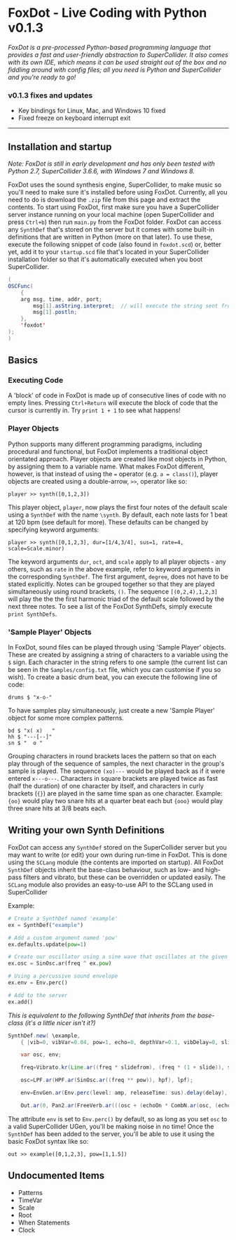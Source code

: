 FoxDot - Live Coding with Python v0.1.3
=======================================

*FoxDot is a pre-processed Python-based programming language that provides a fast and user-friendly abstraction to SuperCollider. It also comes with its own IDE, which means it can be used straight out of the box and no fiddling around with config files; all you need is Python and SuperCollider and you're ready to go!*

### v0.1.3 fixes and updates
- Key bindings for Linux, Mac, and Windows 10 fixed
- Fixed freeze on keyboard interrupt exit

---

## Installation and startup

*Note: FoxDot is still in early development and has only been tested with Python 2.7, SuperCollider 3.6.6, with Windows 7 and Windows 8.*

FoxDot uses the sound synthesis engine, SuperCollider, to make music so you'll need to make sure it's installed before using FoxDot. Currently, all you need to do is download the `.zip` file from this page and extract the contents. To start using FoxDot, first make sure you have a SuperCollider server instance running on your local machine (open SuperCollider and press `Ctrl+b`) then run `main.py` from the FoxDot folder. FoxDot can access any `SynthDef` that's stored on the server but it comes with some built-in definitions that are written in Python (more on that later). To use these, execute the following snippet of code (also found in `foxdot.scd`) or, better yet, add it to your `startup.scd` file that's located in your SuperCollider installation folder so that it's automatically executed when you boot SuperCollider.

```java
(
OSCFunc(
	{
    arg msg, time, addr, port;
		msg[1].asString.interpret;  // will execute the string sent from FoxDot
		msg[1].postln;
	},
	'foxdot'
);
)
```

## Basics

### Executing Code

A 'block' of code in FoxDot is made up of consecutive lines of code with no empty lines. Pressing `Ctrl+Return` will execute the block of code that the cursor is currently in. Try `print 1 + 1` to see what happens!

### Player Objects

Python supports many different programming paradigms, including procedural and functional, but FoxDot implements a traditional object orientated approach. Player objects are created like most objects in Python, by assigning them to a variable name. What makes FoxDot different, however, is that instead of using the `=` operator (e.g. `a = class()`), player objects are created using a double-arrow, `>>`, operator like so:

	player >> synth([0,1,2,3])

This player object, `player`, now plays the first four notes of the default scale using a `SynthDef` with the name `\synth`. By default, each note lasts for 1 beat at 120 bpm (see default for more). These defaults can be changed by specifying keyword arguments:

	player >> synth([0,1,2,3], dur=[1/4,3/4], sus=1, rate=4, scale=Scale.minor)

The keyword arguments `dur`, `oct`, and `scale` apply to all player objects - any others, such as `rate` in the above example, refer to keyword arguments in the corresponding `SynthDef`. The first argument, `degree`, does not have to be stated explicitly. Notes can be grouped together so that they are played simultaneously using round brackets, `()`. The sequence `[(0,2,4),1,2,3]` will play the the the first harmonic triad of the default scale followed by the next three notes. To see a list of the FoxDot SynthDefs, simply execute `print SynthDefs`.

### 'Sample Player' Objects

In FoxDot, sound files can be played through using 'Sample Player' objects. These are created by assigning a string of characters to a variable using the `$` sign. Each character in the string refers to one sample (the current list can be seen in the `Samples/config.txt` file, which you can customise if you so wish). To create a basic drum beat, you can execute the following line of code:

	drums $ "x-o-"

To have samples play simultaneously, just create a new 'Sample Player' object for some more complex patterns.

	bd $ "x( x)   "
	hh $ "---[--]"
	sn $ "  o "

Grouping characters in round brackets laces the pattern so that on each play through of the sequence of samples, the next character in the group's sample is played. The sequence `(xo)---` would be played back as if it were entered `x---o---`. Characters in square brackets are played twice as fast (half the duration) of one character by itself, and characters in curly brackets (`{}`) are played in the same time span as one character. Example: `{oo}` would play two snare hits at a quarter beat each but `{ooo}` would play three snare hits at 3/8 beats each.

## Writing your own Synth Definitions

FoxDot can access any `SynthDef` stored on the SuperCollider server but you may want to write (or edit) your own during run-time in FoxDot. This is done using the `SCLang` module (the contents are imported on startup). All FoxDot `SynthDef` objects inherit the base-class behaviour, such as low- and high-pass filters and vibrato, but these can be overridden or updated easily. The `SCLang` module also provides an easy-to-use API to the SCLang used in SuperCollider

Example:

```python
# Create a SynthDef named 'example'
ex = SynthDef("example")			

# Add a custom argument named 'pow'
ex.defaults.update(pow=1)			

# Create our oscillator using a sine wave that oscillates at the given frequency to power of 'pow'
ex.osc = SinOsc.ar(freq ^ ex.pow)	

# Using a percussive sound envelope
ex.env = Env.perc()					

# Add to the server
ex.add()							
```

*This is equivalent to the following SynthDef that inherits from the base-class (it's a little nicer isn't it?)*

```java
SynthDef.new( \example,
	{ |vib=0, vibVar=0.04, pow=1, echo=0, depthVar=0.1, vibDelay=0, slide=0, delay=0, sus=1, hpf=0, pan=0, scrub=0, verb=0.25, amp=1, freq=0, buf=0, echoOn=0, room=0.5, rate=0, depth=0.02, grain=0, lpf=20000, slidefrom=1|

	var osc, env;

	freq=Vibrato.kr(Line.ar((freq * slidefrom), (freq * (1 + slide)), sus), delay: vibDelay, depthVariation: depthVar, rate: vib, rateVariation: vibVar, depth: depth);

	osc=LPF.ar(HPF.ar(SinOsc.ar((freq ** pow)), hpf), lpf);

	env=EnvGen.ar(Env.perc(level: amp, releaseTime: sus).delay(delay), doneAction: 2);

	Out.ar(0, Pan2.ar(FreeVerb.ar(((osc + (echoOn * CombN.ar(osc, (echo * 0.1), (echo * 0.1), ((echo * 0.5) * sus), 1))) * env), verb, room), pan))}).add;
```

The attribute `env` is set to `Env.perc()` by default, so as long as you set `osc` to a valid SuperCollider UGen, you'll be making noise in no time! Once the `SynthDef` has been added to the server, you'll be able to use it using the basic FoxDot syntax like so:

	out >> example([0,1,2,3], pow=[1,1.5])


## Undocumented Items

* Patterns
* TimeVar
* Scale
* Root
* When Statements
* Clock
